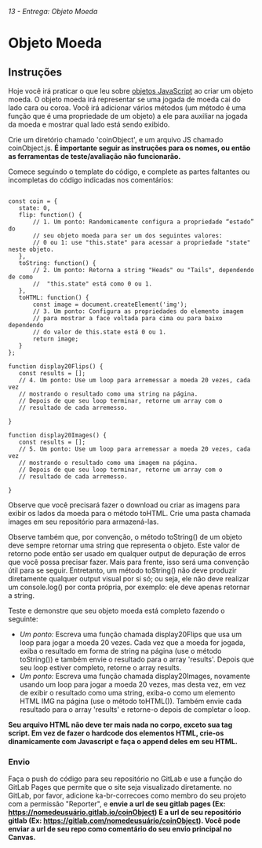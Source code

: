 <em>13 - Entrega: Objeto Moeda</em>

<h1>Objeto Moeda</h1>

<h2>Instruções</h2>

Hoje você irá praticar o que leu sobre [objetos JavaScript](https://developer.mozilla.org/pt-BR/docs/Aprender/JavaScript/Objetos/B%C3%A1sico) ao criar um objeto moeda. O objeto moeda irá representar se uma jogada de moeda cai do lado cara ou coroa. Você irá adicionar vários métodos (um método é uma função que é uma propriedade de um objeto) a ele para auxiliar na jogada da moeda e mostrar qual lado está sendo exibido.

Crie um diretório chamado 'coinObject', e um arquivo JS chamado coinObject.js. <strong>É importante seguir as instruções para os nomes, ou então as ferramentas de teste/avaliação não funcionarão.</strong>

Comece seguindo o template do código, e complete as partes faltantes ou incompletas do código indicadas nos comentários:

```

const coin = {
   state: 0,
   flip: function() {
       // 1. Um ponto: Randomicamente configura a propriedade “estado” do 
       // seu objeto moeda para ser um dos seguintes valores:
       // 0 ou 1: use "this.state" para acessar a propriedade "state" neste objeto.
   },
   toString: function() {
       // 2. Um ponto: Retorna a string "Heads" ou "Tails", dependendo de como
       //  "this.state" está como 0 ou 1.
   },
   toHTML: function() {
       const image = document.createElement('img');
       // 3. Um ponto: Configura as propriedades do elemento imagem 
       // para mostrar a face voltada para cima ou para baixo dependendo
       // do valor de this.state está 0 ou 1.
       return image;
   }
};

function display20Flips() {
   const results = [];
   // 4. Um ponto: Use um loop para arremessar a moeda 20 vezes, cada vez 
   // mostrando o resultado como uma string na página. 
   // Depois de que seu loop terminar, retorne um array com o 
   // resultado de cada arremesso.

}

function display20Images() {
   const results = [];
   // 5. Um ponto: Use um loop para arremessar a moeda 20 vezes, cada vez 
   // mostrando o resultado como uma imagem na página. 
   // Depois de que seu loop terminar, retorne um array com o 
   // resultado de cada arremesso.

}

```

Observe que você precisará fazer o download ou criar as imagens para exibir os lados da moeda para o método toHTML. Crie uma pasta chamada images em seu repositório para armazená-las.

Observe também que, por convenção, o método toString() de um objeto deve sempre retornar uma string que representa o objeto. Este valor de retorno pode então ser usado em qualquer output de depuração de erros que você possa precisar fazer. Mais para frente, isso será uma convenção útil para se seguir. Entretanto, um método toString() não deve produzir diretamente qualquer output visual por si só; ou seja, ele não deve realizar um console.log() por conta própria, por exemplo: ele deve apenas retornar a string.

Teste e demonstre que seu objeto moeda está completo fazendo o seguinte:

<ul>

<li>
<em>Um ponto:</em> Escreva uma função chamada display20Flips que usa um loop para jogar a moeda 20 vezes. Cada vez que a moeda for jogada, exiba o resultado em forma de string na página (use o método toString()) e também envie o resultado para o array 'results'. Depois que seu loop estiver completo, retorne o array results.
</li>
<li>
<em>Um ponto:</em> Escreva uma função chamada display20Images, novamente usando um loop para jogar a moeda 20 vezes, mas desta vez, em vez de exibir o resultado como uma string, exiba-o como um elemento HTML IMG na página (use o método toHTML()). Também envie cada resultado para o array 'results' e retorne-o depois de completar o loop.
</li>
</ul>

<strong>Seu arquivo HTML não deve ter mais nada no corpo, exceto sua tag script. Em vez de fazer o hardcode dos elementos HTML, crie-os dinamicamente com Javascript e faça o append deles em seu HTML.</strong>

<h3>Envio</h3>

Faça o push do código para seu repositório no GitLab e use a função do GitLab Pages que permite que o site seja visualizado diretamente. no GitLab, por favor, adicione ka-br-correcoes como membro do seu projeto com a permissão "Reporter", e <strong>envie a url de seu gitlab pages (Ex: https://nomedeusuário.gitlab.io/coinObject) E a url de seu repositório gitlab (Ex: https://gitlab.com/nomedeusuário/coinObject). Você pode enviar a url de seu repo como comentário do seu envio principal no Canvas.</strong>
